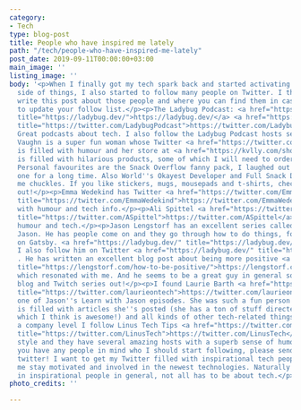 ```yaml
---
category:
- Tech
type: blog-post
title: People who have inspired me lately
path: "/tech/people-who-have-inspired-me-lately"
post_date: 2019-09-11T00:00:00+03:00
main_image: ''
listing_image: ''
body: '<p>When I finally got my tech spark back and started activating on the tech
  side of things, I also started to follow many people on Twitter. I thought I''d
  write this post about those people and where you can find them in case you want
  to update your follow list.</p><p>The Ladybug Podcast: <a href="https://ladybug.dev/"
  title="https://ladybug.dev/">https://ladybug.dev/</a> <a href="https://twitter.com/LadybugPodcast"
  title="https://twitter.com/LadybugPodcast">https://twitter.com/LadybugPodcast</a>
  Great podcasts about tech. I also follow the Ladybug Podcast hosts separately.</p><p>Kelly
  Vaughn is a super fun woman whose Twitter <a href="https://twitter.com/kvlly" title="https://twitter.com/kvlly">https://twitter.com/kvlly</a>
  is filled with humour and her store at <a href="https://kvlly.com/shop" title="https://kvlly.com/shop">https://kvlly.com/shop</a>
  is filled with hilarious products, some of which I will need to order at some point.
  Personal favourites are the Snack Overflow fanny pack, I laughed out loud at this
  one for a long time. Also World''s Okayest Developer and Full Snack Developer gave
  me chuckles. If you like stickers, mugs, mousepads and t-shirts, check her store
  out!</p><p>Emma Wedekind has Twitter <a href="https://twitter.com/EmmaWedekind"
  title="https://twitter.com/EmmaWedekind">https://twitter.com/EmmaWedekind</a> filled
  with humour and tech info.</p><p>Ali Spittel <a href="https://twitter.com/ASpittel"
  title="https://twitter.com/ASpittel">https://twitter.com/ASpittel</a> also spreads
  humour and tech.</p><p>Jason Lengstorf has an excellent series called Learn with
  Jason. He has people come on and they go through how to do things, for example,
  on Gatsby. <a href="https://ladybug.dev/" title="https://ladybug.dev/">https://www.twitch.tv/jlengstorf</a>
  I also follow him on Twitter <a href="https://ladybug.dev/" title="https://ladybug.dev/">https://twitter.com/jlengstorf</a>
  . He has written an excellent blog post about being more positive <a href="https://lengstorf.com/how-to-be-positive/"
  title="https://lengstorf.com/how-to-be-positive/">https://lengstorf.com/how-to-be-positive/</a>,
  which resonated with me. And he seems to be a great guy in general so check his
  blog and Twitch series out!</p><p>I found Laurie Barth <a href="https://twitter.com/laurieontech"
  title="https://twitter.com/laurieontech">https://twitter.com/laurieontech</a> from
  one of Jason''s Learn with Jason episodes. She was such a fun person and her Twitter
  is filled with articles she''s posted (she has a ton of stuff directed at newbies,
  which I think is awesome!) and all kinds of other tech-related things. </p><p>On
  a company level I follow Linus Tech Tips <a href="https://twitter.com/LinusTech"
  title="https://twitter.com/LinusTech">https://twitter.com/LinusTech</a> I like their
  style and they have several amazing hosts with a superb sense of humour.</p><p>If
  you have any people in mind who I should start following, please send me links at
  twitter! I want to get my Twitter filled with inspirational tech people to help
  me stay motivated and involved in the newest technologies. Naturally I''m also interested
  in inspirational people in general, not all has to be about tech.</p>'
photo_credits: ''

---
```

